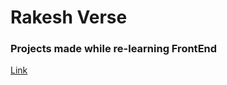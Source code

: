 # Rakesh Verse
### Projects made while re-learning FrontEnd

[Link](https://rakeshverse.github.io/learning-g-pages/)
